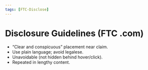 ```yaml
---
tags: [FTC-Disclose]
---
```

# Disclosure Guidelines (FTC .com)

* “Clear and conspicuous” placement near claim.
* Use plain language; avoid legalese.
* Unavoidable (not hidden behind hover/click).
* Repeated in lengthy content.